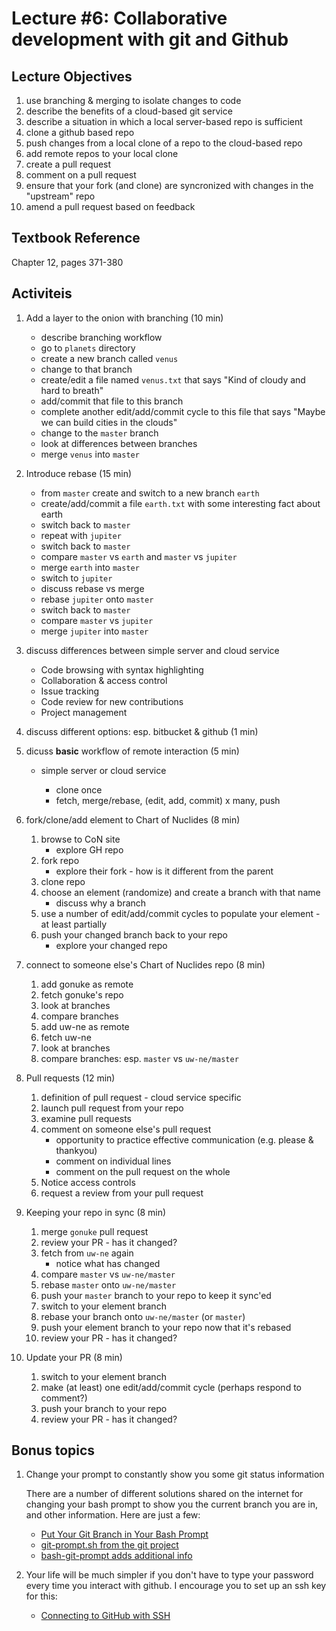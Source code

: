 # Lecture #6: Collaborative development with git and Github

## Lecture Objectives

1. use branching & merging to isolate changes to code
1. describe the benefits of a cloud-based git service
1. describe a situation in which a local server-based repo is sufficient
1. clone a github based repo
1. push changes from a local clone of a repo to the cloud-based repo
1. add remote repos to your local clone
1. create a pull request
1. comment on a pull request
1. ensure that your fork (and clone) are syncronized with changes in the
   "upstream" repo
1. amend a pull request based on feedback

## Textbook Reference

Chapter 12, pages 371-380

## Activiteis

1. Add a layer to the onion with branching (10 min)

   * describe branching workflow
   * go to `planets` directory
   * create a new branch called `venus`
   * change to that branch
   * create/edit a file named `venus.txt` that says "Kind of cloudy and hard to breath"
   * add/commit that file to this branch
   * complete another edit/add/commit cycle to this file that says "Maybe we
   can build cities in the clouds"
   * change to the `master` branch
   * look at differences between branches
   * merge `venus` into `master`

1. Introduce rebase (15 min)

   * from `master` create and switch to a new branch `earth`
   * create/add/commit a file `earth.txt` with some interesting fact about earth
   * switch back to `master`
   * repeat with `jupiter`
   * switch back to `master`
   * compare `master` vs `earth` and `master` vs `jupiter`
   * merge `earth` into `master`
   * switch to `jupiter`
   * discuss rebase vs merge
   * rebase `jupiter` onto `master`
   * switch back to `master`
   * compare `master` vs `jupiter`
   * merge `jupiter` into `master`

1. discuss differences between simple server and cloud service

   * Code browsing with syntax highlighting
   * Collaboration & access control
   * Issue tracking
   * Code review for new contributions
   * Project management

1. discuss different options: esp. bitbucket & github (1 min)

1. dicuss **basic** workflow of remote interaction (5 min)

   * simple server or cloud service

     * clone once
     * fetch, merge/rebase, (edit, add, commit) x many, push 

1. fork/clone/add element to Chart of Nuclides  (8 min)
   1. browse to CoN site
      * explore GH repo
   1. fork repo
      * explore their fork - how is it different from the parent
   1. clone repo
   1. choose an element (randomize) and create a branch with that name
      * discuss why a branch
   1. use a number of edit/add/commit cycles to populate your element - at least partially
   1. push your changed branch back to your repo
      * explore your changed repo

1. connect to someone else's Chart of Nuclides repo  (8 min)
   1. add gonuke as remote
   1. fetch gonuke's repo
   1. look at branches
   1. compare branches
   1. add uw-ne as remote
   1. fetch uw-ne
   1. look at branches
   1. compare branches: esp. `master` vs `uw-ne/master`

1. Pull requests (12 min)
   1. definition of pull request - cloud service specific
   1. launch pull request from your repo
   1. examine pull requests
   1. comment on someone else's pull request
      * opportunity to practice effective communication (e.g. please &
        thankyou)
      * comment on individual lines
      * comment on the pull request on the whole
   1. Notice access controls
   1. request a review from your pull request

1. Keeping your repo in sync  (8 min)
   1. merge `gonuke` pull request
   1. review your PR - has it changed?
   1. fetch from `uw-ne` again
      * notice what has changed
   1. compare `master` vs `uw-ne/master`
   1. rebase `master` onto `uw-ne/master`
   1. push your `master` branch to your repo to keep it sync'ed
   1. switch to your element branch
   1. rebase your branch onto `uw-ne/master` (or `master`)
   1. push your element branch to your repo now that it's rebased
   1. review your PR - has it changed?

1. Update your PR (8 min)
   1. switch to your element branch
   1. make (at least) one edit/add/commit cycle (perhaps respond to comment?)
   1. push your branch to your repo
   1. review your PR - has it changed?

## Bonus topics

1. Change your prompt to constantly show you some git status information

   There are a number of different solutions shared on the internet for
   changing your bash prompt to show you the current branch you are in, and
   other information.  Here are just a few:
 
   * [Put Your Git Branch in Your Bash Prompt](http://code-worrier.com/blog/git-branch-in-bash-prompt/)
   * [git-prompt.sh from the git project](https://github.com/git/git/blob/master/contrib/completion/git-prompt.sh)
   * [bash-git-prompt adds additional info](https://github.com/magicmonty/bash-git-prompt)

1. Your life will be much simpler if you don't have to type your password
   every time you interact with github.  I encourage you to set up an ssh key
   for this:

    * [Connecting to GitHub with SSH](https://help.github.com/articles/connecting-to-github-with-ssh/)

